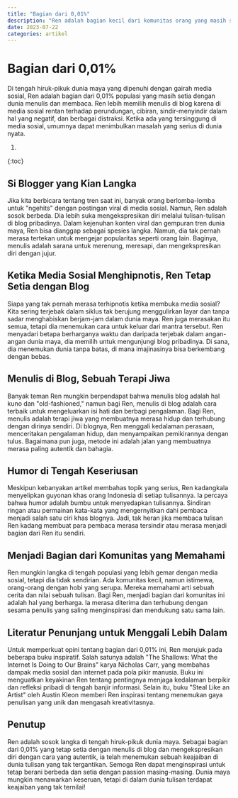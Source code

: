```yaml
---
title: "Bagian dari 0,01%"
description: "Ren adalah bagian kecil dari komunitas orang yang masih suka menulis dan membaca. Di tengah adiksi sebagian besar orang terhadap hiruk-pikuk media sosial, Ren masih tekun menulis di blog."
date: 2023-07-22
categories: artikel
---
```


# Bagian dari 0,01%

Di tengah hiruk-pikuk dunia maya yang dipenuhi dengan gairah media sosial, Ren adalah bagian dari 0,01% populasi yang masih setia dengan dunia menulis dan membaca. Ren lebih memilih menulis di blog karena di media sosial rentan terhadap perundungan, cibiran, sindir-menyindir dalam hal yang negatif, dan berbagai distraksi. Ketika ada yang tersinggung di media sosial, umumnya dapat menimbulkan masalah yang serius di dunia nyata.

1. 
{:toc}

## Si Blogger yang Kian Langka

Jika kita berbicara tentang tren saat ini, banyak orang berlomba-lomba untuk "ngehits" dengan postingan viral di media sosial. Namun, Ren adalah sosok berbeda. Dia lebih suka mengekspresikan diri melalui tulisan-tulisan di blog pribadinya. Dalam kejenuhan konten viral dan gempuran tren dunia maya, Ren bisa dianggap sebagai spesies langka. Namun, dia tak pernah merasa tertekan untuk mengejar popularitas seperti orang lain. Baginya, menulis adalah sarana untuk merenung, meresapi, dan mengekspresikan diri dengan jujur.

## Ketika Media Sosial Menghipnotis, Ren Tetap Setia dengan Blog

Siapa yang tak pernah merasa terhipnotis ketika membuka media sosial? Kita sering terjebak dalam siklus tak berujung menggulirkan layar dan tanpa sadar menghabiskan berjam-jam dalam dunia maya. Ren juga merasakan itu semua, tetapi dia menemukan cara untuk keluar dari mantra tersebut. Ren menyadari betapa berharganya waktu dan daripada terjebak dalam angan-angan dunia maya, dia memilih untuk mengunjungi blog pribadinya. Di sana, dia menemukan dunia tanpa batas, di mana imajinasinya bisa berkembang dengan bebas.

## Menulis di Blog, Sebuah Terapi Jiwa

Banyak teman Ren mungkin berpendapat bahwa menulis blog adalah hal kuno dan "old-fashioned," namun bagi Ren, menulis di blog adalah cara terbaik untuk mengeluarkan isi hati dan berbagi pengalaman. Bagi Ren, menulis adalah terapi jiwa yang membuatnya merasa hidup dan terhubung dengan dirinya sendiri. Di blognya, Ren menggali kedalaman perasaan, menceritakan pengalaman hidup, dan menyampaikan pemikirannya dengan tulus. Bagaimana pun juga, metode ini adalah jalan yang membuatnya merasa paling autentik dan bahagia.

## Humor di Tengah Keseriusan

Meskipun kebanyakan artikel membahas topik yang serius, Ren kadangkala menyelipkan guyonan khas orang Indonesia di setiap tulisannya. Ia percaya bahwa humor adalah bumbu untuk menyedapkan tulisannya. Sindiran ringan atau permainan kata-kata yang mengernyitkan dahi pembaca menjadi salah satu ciri khas blognya. Jadi, tak heran jika membaca tulisan Ren kadang membuat para pembaca merasa tersindir atau merasa menjadi bagian dari Ren itu sendiri.

## Menjadi Bagian dari Komunitas yang Memahami

Ren mungkin langka di tengah populasi yang lebih gemar dengan media sosial, tetapi dia tidak sendirian. Ada komunitas kecil, namun istimewa, orang-orang dengan hobi yang serupa. Mereka memahami arti sebuah cerita dan nilai sebuah tulisan. Bagi Ren, menjadi bagian dari komunitas ini adalah hal yang berharga. Ia merasa diterima dan terhubung dengan sesama penulis yang saling menginspirasi dan mendukung satu sama lain.

## Literatur Penunjang untuk Menggali Lebih Dalam

Untuk memperkuat opini tentang bagian dari 0,01% ini, Ren merujuk pada beberapa buku inspiratif. Salah satunya adalah "The Shallows: What the Internet Is Doing to Our Brains" karya Nicholas Carr, yang membahas dampak media sosial dan internet pada pola pikir manusia. Buku ini menguatkan keyakinan Ren tentang pentingnya menjaga kedalaman berpikir dan refleksi pribadi di tengah banjir informasi. Selain itu, buku "Steal Like an Artist" oleh Austin Kleon memberi Ren inspirasi tentang menemukan gaya penulisan yang unik dan mengasah kreativitasnya.

## Penutup

Ren adalah sosok langka di tengah hiruk-pikuk dunia maya. Sebagai bagian dari 0,01% yang tetap setia dengan menulis di blog dan mengekspresikan diri dengan cara yang autentik, ia telah menemukan sebuah keajaiban di dunia tulisan yang tak tergantikan. Semoga Ren dapat menginspirasi untuk tetap berani berbeda dan setia dengan passion masing-masing. Dunia maya mungkin menawarkan keseruan, tetapi di dalam dunia tulisan terdapat keajaiban yang tak ternilai!